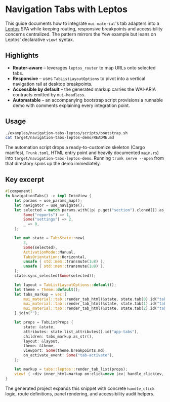 # Navigation Tabs with Leptos

This guide documents how to integrate `mui-material`'s tab adapters into a
[Leptos](https://leptos.dev/) SPA while keeping routing, responsive breakpoints
and accessibility concerns centralized. The pattern mirrors the Yew example but
leans on Leptos' declarative `view!` syntax.

## Highlights

- **Router-aware** – leverages `leptos_router` to map URLs onto selected tabs.
- **Responsive** – uses `TabListLayoutOptions` to pivot into a vertical
navigation rail at desktop breakpoints.
- **Accessible by default** – the generated markup carries the WAI-ARIA
contracts emitted by `mui-headless`.
- **Automatable** – an accompanying bootstrap script provisions a runnable demo
with comments explaining every integration point.

## Usage

```bash
./examples/navigation-tabs-leptos/scripts/bootstrap.sh
cat target/navigation-tabs-leptos-demo/README.md
```

The automation script drops a ready-to-customize skeleton (Cargo manifest,
`Trunk.toml`, HTML entry point and heavily documented `main.rs`) into
`target/navigation-tabs-leptos-demo`. Running `trunk serve --open` from that
directory spins up the demo immediately.

## Key excerpt

```rust
#[component]
fn NavigationTabs() -> impl IntoView {
    let params = use_params_map();
    let navigator = use_navigate();
    let selected = match params.with(|p| p.get("section").cloned()).as_deref() {
        Some("reports") => 1,
        Some("settings") => 2,
        _ => 0,
    };

    let mut state = TabsState::new(
        3,
        Some(selected),
        ActivationMode::Manual,
        TabsOrientation::Horizontal,
        unsafe { std::mem::transmute(1u8) },
        unsafe { std::mem::transmute(1u8) },
    );
    state.sync_selected(Some(selected));

    let layout = TabListLayoutOptions::default();
    let theme = Theme::default();
    let tabs_markup = vec![
        mui_material::tab::render_tab_html(&state, state.tab(0).id("tab-overview").controls("panel-overview"), "Overview"),
        mui_material::tab::render_tab_html(&state, state.tab(1).id("tab-reports").controls("panel-reports"), "Reports"),
        mui_material::tab::render_tab_html(&state, state.tab(2).id("tab-settings").controls("panel-settings"), "Settings"),
    ].join("");

    let props = TabListProps {
        state: &state,
        attributes: state.list_attributes().id("app-tabs"),
        children: tabs_markup.as_str(),
        layout: &layout,
        theme: &theme,
        viewport: Some(theme.breakpoints.md),
        on_activate_event: Some("tab-activate"),
    };

    let markup = tabs::leptos::render_tab_list(props);
    view! { <div inner_html=markup on:click=move |ev| handle_click(ev, navigator.clone())/> }
}
```

The generated project expands this snippet with concrete `handle_click` logic,
route definitions, panel rendering, and accessibility audit helpers.
